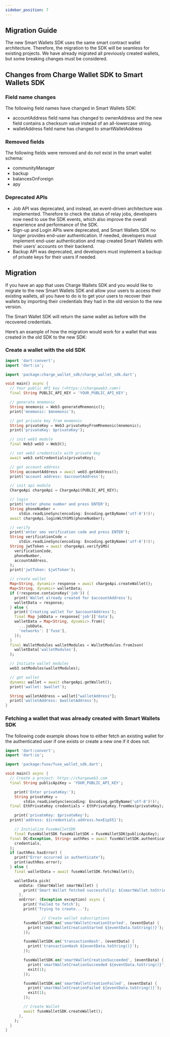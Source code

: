 ```yaml
---
sidebar_position: 7
---
```


## Migration Guide

The new Smart Wallets SDK uses the same smart contract wallet architecture. Therefore, the migration to the SDK will be seamless for existing projects. We have already migrated all previously created wallets, but some breaking changes must be considered.

## Changes from Charge Wallet SDK to Smart Wallets SDK

### Field name changes

The following field names have changed in Smart Wallets SDK:

- accountAddress field name has changed to ownerAddress and the new field contains a checksum value instead of an all-lowercase string.
- walletAddress field name has changed to smartWalletAddress

### Removed fields

The following fields were removed and do not exist in the smart wallet schema:

- communityManager
- backup
- balancesOnForeign
- apy

### Deprecated APIs

- Job API was deprecated, and instead, an event-driven architecture was implemented. Therefore to check the status of relay jobs, developers now need to use the SDK events, which also improve the overall experience and performance of the SDK.
- Sign-up and Login APIs were deprecated, and Smart Wallets SDK no longer provides end-user authentication. If needed, developers must implement end-user authentication and map created Smart Wallets with their users’ accounts on their backend.
- Backup API was deprecated, and developers must implement a backup of private keys for their users if needed.

## Migration

If you have an app that uses Charge Wallets SDK and you would like to migrate to the new Smart Wallets SDK and allow your users to access their existing wallets, all you have to do is to get your users to recover their wallets by importing their credentials they had in the old version to the new version.

The Smart Wallet SDK will return the same wallet as before with the recovered credentials.

Here’s an example of how the migration would work for a wallet that was created in the old SDK to the new SDK:

### Create a wallet with the old SDK

```dart
import 'dart:convert';
import 'dart:io';

import 'package:charge_wallet_sdk/charge_wallet_sdk.dart';

void main() async {
  // Your public API key (<https://chargeweb3.com>)
  final String PUBLIC_API_KEY = 'YOUR_PUBLIC_API_KEY';

  // generate mnemonic
  String mnemonic = Web3.generateMnemonic();
  print('mnemonic: $mnemonic');

  // get private key from mnemonic
  String privateKey = Web3.privateKeyFromMnemonic(mnemonic);
  print('privateKey: $privateKey');

  // init web3 module
  final Web3 web3 = Web3();

  // set web3 credentials with private key
  await web3.setCredentials(privateKey);

  // get account address
  String accountAddress = await web3.getAddress();
  print('account address: $accountAddress');

  // init api module
  ChargeApi chargeApi = ChargeApi(PUBLIC_API_KEY);

  // login
  print('enter phone number and press ENTER');
  String phoneNumber =
      stdin.readLineSync(encoding: Encoding.getByName('utf-8')!)!;
  await chargeApi.loginWithSMS(phoneNumber);

  // verify
  print('enter sms verification code and press ENTER');
  String verificationCode =
      stdin.readLineSync(encoding: Encoding.getByName('utf-8')!)!;
  String jwtToken = await chargeApi.verifySMS(
    verificationCode,
    phoneNumber,
    accountAddress,
  );
  print('jwtToken: $jwtToken');

  // create wallet
  Map<String, dynamic> response = await chargeApi.createWallet();
  Map<String, dynamic> walletData;
  if (!response.containsKey('job')) {
    print('Wallet already created for $accountAddress');
    walletData = response;
  } else {
    print('Creating wallet for $accountAddress');
    final Map jobData = response['job']['data'];
    walletData = Map<String, dynamic>.from({
      ...jobData,
      'networks': ['fuse'],
    });
  }
  final WalletModules walletModules = WalletModules.fromJson(
    walletData['walletModules'],
  );

  // Initiate wallet modules
  web3.setModules(walletModules);

  // get wallet
  dynamic wallet = await chargeApi.getWallet();
  print('wallet: $wallet');

  String walletAddress = wallet["walletAddress"];
  print('walletAddress: $walletAddress');
}
```

### Fetching a wallet that was already created with Smart Wallets SDK

The following code example shows how to either fetch an existing wallet for the authenticated user if one exists or create a new one if it does not.

```dart
import 'dart:convert';
import 'dart:io';

import 'package:fuse/fuse_wallet_sdk.dart';

void main() async {
  // Create a project: https://chargeweb3.com
  final String publicApiKey = 'YOUR_PUBLIC_API_KEY';

	print('Enter privateKey:');
	String privateKey =
        stdin.readLineSync(encoding: Encoding.getByName('utf-8')!)!;
  final EthPrivateKey credentials = EthPrivateKey.fromHex(privateKey);

	print('privateKey: $privateKey');
  print('address: ${credentials.address.hexEip55}');

	// Initialize FuseWalletSDK
	final FuseWalletSDK fuseWalletSDK = FuseWalletSDK(publicApiKey);
  final DC<Exception, String> authRes = await fuseWalletSDK.authenticate(
    credentials,
  );
  if (authRes.hasError) {
    print("Error occurred in authenticate");
    print(authRes.error);
  } else {
    final walletData = await fuseWalletSDK.fetchWallet();

    walletData.pick(
      onData: (SmartWallet smartWallet) {
        print('Smart Wallet fetched successfully: ${smartWallet.toString()}')
      },
      onError: (Exception exception) async {
        print('Failed to fetch');
        print('Trying to create...');

				// Create wallet subscriptions
        fuseWalletSDK.on('smartWalletCreationStarted', (eventData) {
          print('smartWalletCreationStarted ${eventData.toString()}');
        });

        fuseWalletSDK.on('transactionHash', (eventData) {
          print('transactionHash ${eventData.toString()}');
        });

        fuseWalletSDK.on('smartWalletCreationSucceeded', (eventData) {
          print('smartWalletCreationSucceeded ${eventData.toString()}');
          exit(1);
        });

        fuseWalletSDK.on('smartWalletCreationFailed', (eventData) {
          print('smartWalletCreationFailed ${eventData.toString()}');
          exit(1);
        });

        // Create Wallet
        await fuseWalletSDK.createWallet();
      },
    );
  }
}
```
